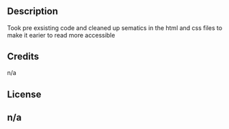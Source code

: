 # <Challenge-02>

## Description

Took pre exsisting code and cleaned up sematics in the html and css files to make it earier to read more accessible


## Credits
n/a

## License
n/a
---

